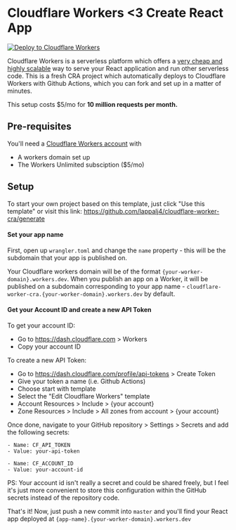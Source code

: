 # Cloudflare Workers <3 Create React App

[![Deploy to Cloudflare Workers](https://deploy-to-cf-workers.signalnerve.workers.dev/button?paid=true)](https://deploy-to-cf-workers.signalnerve.workers.dev/?url=https://github.com/bytesizedxyz/cloudflare-worker-cra&paid=true)

Cloudflare Workers is a serverless platform which offers a [very cheap and highly scalable](https://workers.cloudflare.com/) way to serve your React application and run other serverless code. This is a fresh CRA project which automatically deploys to Cloudflare Workers with Github Actions, which you can fork and set up in a matter of minutes.

This setup costs \$5/mo for **10 million requests per month.**

## Pre-requisites

You'll need a [Cloudflare Workers account](https://dash.cloudflare.com/sign-up/workers) with

-   A workers domain set up
-   The Workers Unlimited subsciption (\$5/mo)

## Setup

To start your own project based on this template, just click "Use this template" or visit this link: https://github.com/lappalj4/cloudflare-worker-cra/generate

#### Set your app name

First, open up `wrangler.toml` and change the `name` property - this will be the subdomain that your app is published on.

Your Cloudflare workers domain will be of the format `{your-worker-domain}.workers.dev`. When you publish an app on a Worker,
it will be published on a subdomain corresponding to your app name - `cloudflare-worker-cra.{your-worker-domain}.workers.dev` by default.

#### Get your Account ID and create a new API Token

To get your account ID:

-   Go to https://dash.cloudflare.com > Workers
-   Copy your account ID

To create a new API Token:

-   Go to https://dash.cloudflare.com/profile/api-tokens > Create Token
-   Give your token a name (i.e. Github Actions)
-   Choose start with template
-   Select the "Edit Cloudflare Workers" template
-   Account Resources > Include > {your account}
-   Zone Resources > Include > All zones from account > {your account}

Once done, navigate to your GitHub repository > Settings > Secrets and add the following secrets:

```
- Name: CF_API_TOKEN
- Value: your-api-token

- Name: CF_ACCOUNT_ID
- Value: your-account-id
```

PS: Your account id isn't really a secret and could be shared freely, but I feel it's just more convenient to store this
configuration within the GitHub secrets instead of the repository code.

That's it! Now, just push a new commit into `master` and you'll find your React app deployed at `{app-name}.{your-worker-domain}.workers.dev`

